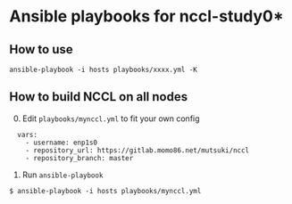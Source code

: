 # Ansible playbooks for nccl-study0*

## How to use
```
ansible-playbook -i hosts playbooks/xxxx.yml -K
```

## How to build NCCL on all nodes
0. Edit `playbooks/mynccl.yml` to fit your own config
```
  vars:
    - username: enp1s0
    - repository_url: https://gitlab.momo86.net/mutsuki/nccl
    - repository_branch: master
```
1. Run `ansible-playbook`
```
$ ansible-playbook -i hosts playbooks/mynccl.yml
```
